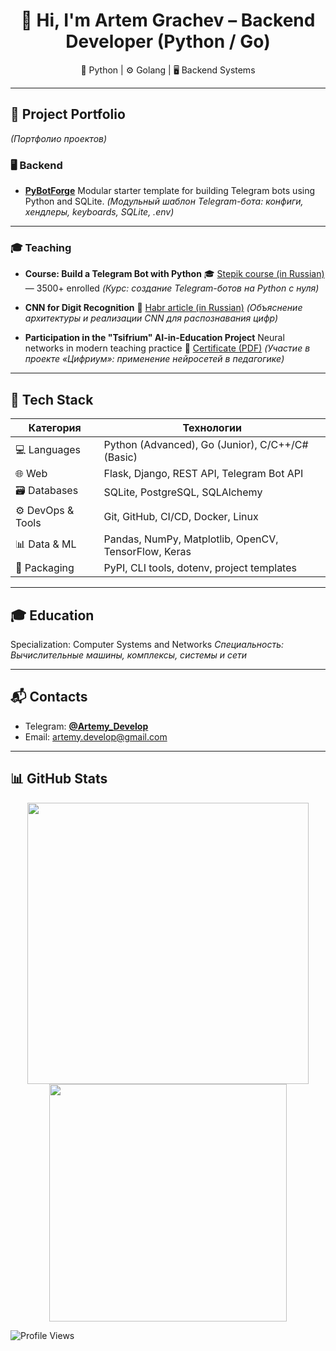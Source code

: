 <h1 align="center">👋 Hi, I'm Artem Grachev – Backend Developer (Python / Go)</h1> <p align="center"> 🐍 Python | ⚙️ Golang | 🖥️ Backend Systems </p>

---

## 🚀 Project Portfolio  
*(Портфолио проектов)*

### 🖥️ Backend

* **[PyBotForge](https://github.com/Artemy-dev/PyBotForge)**
  Modular starter template for building Telegram bots using Python and SQLite.
  *(Модульный шаблон Telegram-бота: конфиги, хендлеры, keyboards, SQLite, .env)*

---

### 🎓 Teaching

* **Course: Build a Telegram Bot with Python**
  🎓 [Stepik course (in Russian)](https://stepik.org/course/211057) — 3500+ enrolled
  *(Курс: создание Telegram-ботов на Python с нуля)*

* **CNN for Digit Recognition**
  📘 [Habr article (in Russian)](https://habr.com/p/856426)
  *(Объяснение архитектуры и реализации CNN для распознавания цифр)*

* **Participation in the "Tsifrium" AI-in-Education Project**
  Neural networks in modern teaching practice
  📄 [Certificate (PDF)](https://github.com/Artemy-dev/Artemy-dev/blob/main/certificates/Применение%20нейросетей.pdf)
  *(Участие в проекте «Цифриум»: применение нейросетей в педагогике)*

---

## 🧠 Tech Stack

| Категория         | Технологии                                           |
| ----------------- | ---------------------------------------------------- |
| 💻 Languages      | Python (Advanced), Go (Junior), C/C++/C# (Basic)     |
| 🌐 Web            | Flask, Django, REST API, Telegram Bot API           |
| 🗃️ Databases     | SQLite, PostgreSQL, SQLAlchemy                       |
| ⚙️ DevOps & Tools | Git, GitHub, CI/CD, Docker, Linux                    |
| 📊 Data & ML      | Pandas, NumPy, Matplotlib, OpenCV, TensorFlow, Keras |
| 🧰 Packaging      | PyPI, CLI tools, dotenv, project templates           |

---

## 🎓 Education

Specialization: Computer Systems and Networks
*Специальность: Вычислительные машины, комплексы, системы и сети*

---

## 📬 Contacts

* Telegram: [**@Artemy\_Develop**](https://t.me/Artemy_Develop)
* Email: [artemy.develop@gmail.com](mailto:artemy.develop@gmail.com)

---

## 📊 GitHub Stats
<p align="center"> <img src="https://github-readme-stats.vercel.app/api?username=Artemy-dev&show_icons=true&theme=radical" width="450"/> <img src="https://github-readme-stats.vercel.app/api/top-langs/?username=Artemy-dev&layout=compact&theme=radical" width="380"/> </p>

![Profile Views](https://komarev.com/ghpvc/?username=Artemy-dev&color=blue)
